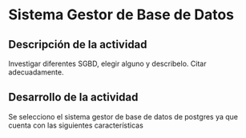 # Sistema Gestor de Base de Datos

## Descripción de la actividad

Investigar diferentes SGBD, elegir alguno y describelo. Citar adecuadamente.

## Desarrollo de la actividad

Se selecciono el sistema gestor de base de datos de postgres ya que cuenta con las siguientes características 